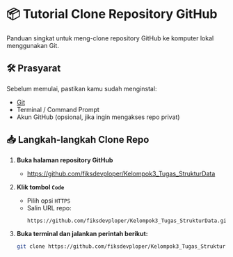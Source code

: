 # 📦 Tutorial Clone Repository GitHub

Panduan singkat untuk meng-clone repository GitHub ke komputer lokal menggunakan Git.

## 🛠️ Prasyarat

Sebelum memulai, pastikan kamu sudah menginstal:

- [Git](https://git-scm.com/downloads)
- Terminal / Command Prompt
- Akun GitHub (opsional, jika ingin mengakses repo privat)

## 📥 Langkah-langkah Clone Repo

1. **Buka halaman repository GitHub**
   - https://github.com/fiksdevploper/Kelompok3_Tugas_StrukturData

2. **Klik tombol `Code`**
   - Pilih opsi `HTTPS`
   - Salin URL repo:
     ```
     https://github.com/fiksdevploper/Kelompok3_Tugas_StrukturData.git
     ```

3. **Buka terminal dan jalankan perintah berikut:**
   ```bash
   git clone https://github.com/fiksdevploper/Kelompok3_Tugas_StrukturData.git
